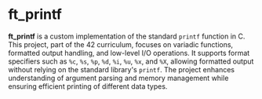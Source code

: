 # ft_printf  

**ft_printf** is a custom implementation of the standard `printf` function in C. This project, part of the 42 curriculum, focuses on variadic functions, formatted output handling, and low-level I/O operations. It supports format specifiers such as `%c`, `%s`, `%p`, `%d`, `%i`, `%u`, `%x`, and `%X`, allowing formatted output without relying on the standard library's `printf`. The project enhances understanding of argument parsing and memory management while ensuring efficient printing of different data types.  
